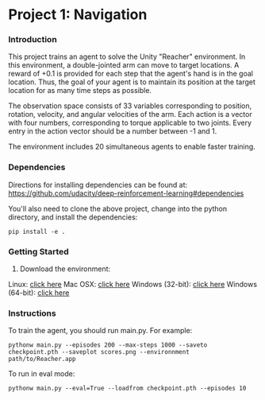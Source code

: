 # Project 1: Navigation

### Introduction

This project trains an agent to solve the Unity "Reacher" environment.  In this environment, a double-jointed arm can move to target locations. A reward of +0.1 is provided for each step that the agent's hand is in the goal location. Thus, the goal of your agent is to maintain its position at the target location for as many time steps as possible.

The observation space consists of 33 variables corresponding to position, rotation, velocity, and angular velocities of the arm. Each action is a vector with four numbers, corresponding to torque applicable to two joints. Every entry in the action vector should be a number between -1 and 1.

The environment includes 20 simultaneous agents to enable faster training.

### Dependencies

Directions for installing dependencies can be found at:
https://github.com/udacity/deep-reinforcement-learning#dependencies

You'll also need to clone the above project, change into the python directory,
and install the dependencies:

`pip install -e .`

### Getting Started

1. Download the environment:

Linux: [click here](https://s3-us-west-1.amazonaws.com/udacity-drlnd/P2/Reacher/Reacher_Linux.zip)
Mac OSX: [click here](https://s3-us-west-1.amazonaws.com/udacity-drlnd/P2/Reacher/Reacher.app.zip)
Windows (32-bit): [click here](https://s3-us-west-1.amazonaws.com/udacity-drlnd/P2/Reacher/Reacher_Windows_x86.zip)
Windows (64-bit): [click here](https://s3-us-west-1.amazonaws.com/udacity-drlnd/P2/Reacher/Reacher_Windows_x86_64.zip)

### Instructions

To train the agent, you should run main.py.  For example:

`pythonw main.py --episodes 200 --max-steps 1000 --saveto checkpoint.pth --saveplot scores.png --environnment path/to/Reacher.app`

To run in eval mode:

`pythonw main.py --eval=True --loadfrom checkpoint.pth --episodes 10`
